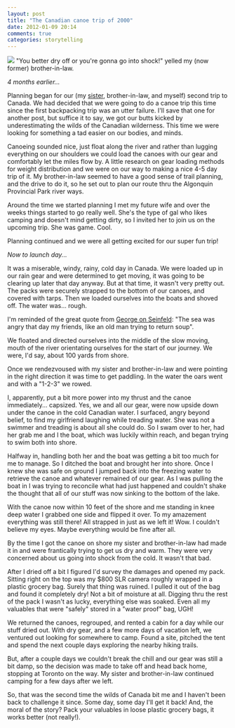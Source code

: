 ```yaml
---
layout: post
title: "The Canadian canoe trip of 2000"
date: 2012-01-09 20:14
comments: true
categories: storytelling
---
```


![](/assets/images/n501381078_1791955_1922-150x150.jpg)
"You better dry off or you're gonna go into shock!" yelled my (now former) brother-in-law.

_4 months earlier..._

Planning began for our (my [sister](http://brendalimpert.com), brother-in-law, and myself) second trip to Canada. We had decided that we were going to do a canoe trip this time since the first backpacking trip was an utter failure. I'll save that one for another post, but suffice it to say, we got our butts kicked by underestimating the wilds of the Canadian wilderness. This time we were looking for something a tad easier on our bodies, and minds.

Canoeing sounded nice, just float along the river and rather than lugging everything on our shoulders we could load the canoes with our gear and comfortably let the miles flow by. A little research on gear loading methods for weight distribution and we were on our way to making a nice 4-5 day trip of it. My brother-in-law seemed to have a good sense of trail planning, and the drive to do it, so he set out to plan our route thru the Algonquin Provincial Park river ways.

Around the time we started planning I met my future wife and over the weeks things started to go really well. She's the type of gal who likes camping and doesn't mind getting dirty, so I invited her to join us on the upcoming trip. She was game. Cool.

Planning continued and we were all getting excited for our super fun trip!

_Now to launch day..._

It was a miserable, windy, rainy, cold day in Canada. We were loaded up in our rain gear and were determined to get moving, it was going to be clearing up later that day anyway. But at that time, it wasn't very pretty out. The packs were securely strapped to the bottom of our canoes, and covered with tarps. Then we loaded ourselves into the boats and shoved off. The water was... rough.

I'm reminded of the great quote from [George on Seinfeld](http://www.youtube.com/watch?v=0u8KUgUqprw): "The sea was angry that day my friends, like an old man trying to return soup".

We floated and directed ourselves into the middle of the slow moving, mouth of the river orientating ourselves for the start of our journey. We were, I'd say, about 100 yards from shore.

Once we rendezvoused with my sister and brother-in-law and were pointing in the right direction it was time to get paddling. In the water the oars went and with a "1-2-3" we rowed.

I, apparently, put a bit more power into my thrust and the canoe immediately... capsized. Yes, we and all our gear, were now upside down under the canoe in the cold Canadian water. I surfaced, angry beyond belief, to find my girlfriend laughing while treading water. She was not a swimmer and treading is about all she could do. So I swam over to her, had her grab me and I the boat, which was luckily within reach, and began trying to swim both into shore.

Halfway in, handling both her and the boat was getting a bit too much for me to manage. So I ditched the boat and brought her into shore. Once I knew she was safe on ground I jumped back into the freezing water to retrieve the canoe and whatever remained of our gear. As I was pulling the boat in I was trying to reconcile what had just happened and couldn't shake the thought that all of our stuff was now sinking to the bottom of the lake.

With the canoe now within 10 feet of the shore and me standing in knee deep water I grabbed one side and flipped it over. To my amazement everything was still there! All strapped in just as we left it! Wow. I couldn't believe my eyes. Maybe everything would be fine after all.

By the time I got the canoe on shore my sister and brother-in-law had made it in and were frantically trying to get us dry and warm. They were very concerned about us going into shock from the cold. It wasn't that bad.

After I dried off a bit I figured I'd survey the damages and opened my pack. Sitting right on the top was my $800 SLR camera roughly wrapped in a plastic grocery bag. Surely that thing was ruined. I pulled it out of the bag and found it completely dry! Not a bit of moisture at all. Digging thru the rest of the pack I wasn't as lucky, everything else was soaked. Even all my valuables that were "safely" stored in a "water proof" bag, UGH!

We returned the canoes, regrouped, and rented a cabin for a day while our stuff dried out. With dry gear, and a few more days of vacation left, we ventured out looking for somewhere to camp. Found a site, pitched the tent and spend the next couple days exploring the nearby hiking trails.

But, after a couple days we couldn't break the chill and our gear was still a bit damp, so the decision was made to take off and head back home, stopping at Toronto on the way. My sister and brother-in-law continued camping for a few days after we left.

So, that was the second time the wilds of Canada bit me and I haven't been back to challenge it since. Some day, some day I'll get it back! And, the moral of the story? Pack your valuables in loose plastic grocery bags, it works better (not really!).
